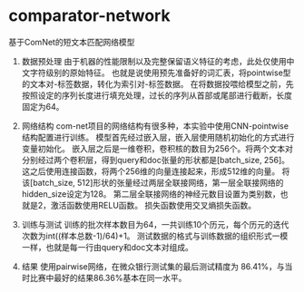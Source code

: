 # comparator-network
基于ComNet的短文本匹配网络模型


1)	数据预处理
由于机器的性能限制以及完整保留语义特征的考虑，此处仅使用中文字符级别的原始特征。
也就是说使用预先准备好的词汇表，将pointwise型的文本对-标签数据，转化为索引对-标签数据。
在将数据投喂给模型之前，先按照设定的序列长度进行填充处理，过长的序列从首部或尾部进行截断，长度固定为64。

2)	网络结构
com-net项目的网络结构有很多种，本实验中使用CNN-pointwise结构配置进行训练。
模型首先经过嵌入层，嵌入层使用随机初始化的方式进行变量初始化。
嵌入层之后是一维卷积，卷积核的数目为256个。将两个文本对分别经过两个卷积层，得到query和doc张量的形状都是[batch_size, 256]。
这之后使用连接函数，将两个256维的向量连接起来，形成512维的向量。
将该[batch_size, 512]形状的张量经过两层全联接网络，第一层全联接网络的hidden_size设定为128。
第二层全联接网络的神经元数目设置为类别数，也就是2，激活函数使用RELU函数。
损失函数使用交叉熵损失函数。

3)	训练与测试
训练的批次样本数目为64，一共训练10个历元，每个历元的迭代次数为int((样本总数-1)/64)+1。
测试数据的格式与训练数据的组织形式一模一样，也就是每一行由query和doc文本对组成。

4)  结果
使用pairwise网络，在微众银行测试集的最后测试精度为	86.41%，与当时比赛中最好的结果86.36%基本在同一水平。
